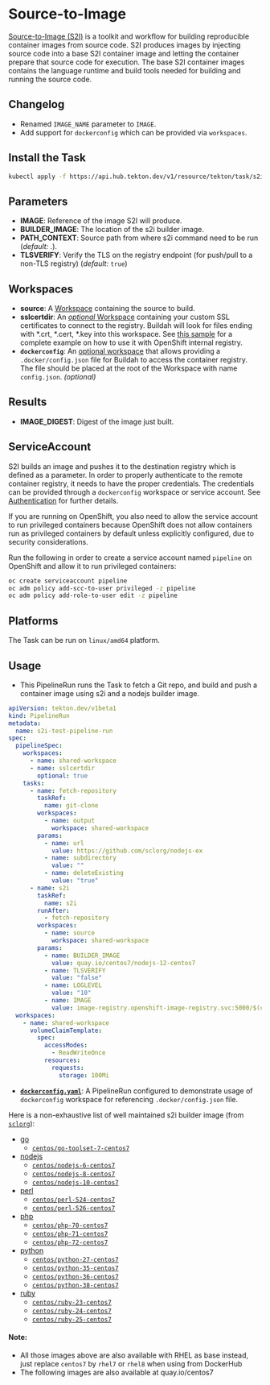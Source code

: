 # Source-to-Image

[Source-to-Image (S2I)](https://github.com/openshift/source-to-image)
is a toolkit and workflow for building reproducible container images
from source code. S2I produces images by injecting source code into a
base S2I container image and letting the container prepare that source
code for execution. The base S2I container images contains the
language runtime and build tools needed for building and running the
source code.

## Changelog

- Renamed `IMAGE_NAME` parameter to `IMAGE`.
- Add support for `dockerconfig` which can be provided via `workspaces`.

## Install the Task

```bash
kubectl apply -f https://api.hub.tekton.dev/v1/resource/tekton/task/s2i/0.3/raw
```

## Parameters

- **IMAGE**: Reference of the image S2I will produce.
- **BUILDER_IMAGE**: The location of the s2i builder image.
- **PATH_CONTEXT**: Source path from where s2i command need to be run
  (_default: ._).
- **TLSVERIFY**: Verify the TLS on the registry endpoint (for push/pull to a
  non-TLS registry) (_default:_ `true`)

## Workspaces

- **source**: A [Workspace](https://github.com/tektoncd/pipeline/blob/main/docs/workspaces.md) containing the source to build.
- **sslcertdir**: An [_optional_ Workspace](https://github.com/tektoncd/pipeline/blob/v0.17.0/docs/workspaces.md#optional-workspaces) containing your custom SSL certificates to connect to the registry. Buildah will look for files ending with \*.crt, \*.cert, \*.key into this workspace. See [this sample](./samples/openshift-internal-registry.yaml) for a complete example on how to use it with OpenShift internal registry.
- **`dockerconfig`**: An [optional workspace](https://github.com/tektoncd/pipeline/blob/main/docs/workspaces.md#using-workspaces-in-tasks) that allows providing a `.docker/config.json` file for Buildah to access the container registry. The file should be placed at the root of the Workspace with name `config.json`. _(optional)_


## Results

- **IMAGE_DIGEST**: Digest of the image just built.

## ServiceAccount

S2I builds an image and pushes it to the destination registry which is
defined as a parameter. In order to properly authenticate to the
remote container registry, it needs to have the proper
credentials. The credentials can be provided through a `dockerconfig` workspace
or service account. See
[Authentication](https://github.com/tektoncd/pipeline/blob/main/docs/auth.md#basic-authentication-docker)
for further details.

If you are running on OpenShift, you also need to allow the service
account to run privileged containers because OpenShift does not allow
containers run as privileged containers by default unless explicitly
configured, due to security considerations.

Run the following in order to create a service account named
`pipeline` on OpenShift and allow it to run privileged containers:

```bash
oc create serviceaccount pipeline
oc adm policy add-scc-to-user privileged -z pipeline
oc adm policy add-role-to-user edit -z pipeline
```

## Platforms

The Task can be run on `linux/amd64` platform.

## Usage

- This PipelineRun runs the Task to fetch a Git repo, and build and push a
container image using s2i and a nodejs builder image.

```yaml
apiVersion: tekton.dev/v1beta1
kind: PipelineRun
metadata:
  name: s2i-test-pipeline-run
spec:
  pipelineSpec:
    workspaces:
      - name: shared-workspace
      - name: sslcertdir
        optional: true
    tasks:
      - name: fetch-repository
        taskRef:
          name: git-clone
        workspaces:
          - name: output
            workspace: shared-workspace
        params:
          - name: url
            value: https://github.com/sclorg/nodejs-ex
          - name: subdirectory
            value: ""
          - name: deleteExisting
            value: "true"
      - name: s2i
        taskRef:
          name: s2i
        runAfter:
          - fetch-repository
        workspaces:
          - name: source
            workspace: shared-workspace
        params:
          - name: BUILDER_IMAGE
            value: quay.io/centos7/nodejs-12-centos7
          - name: TLSVERIFY
            value: "false"
          - name: LOGLEVEL
            value: "10"
          - name: IMAGE
            value: image-registry.openshift-image-registry.svc:5000/$(context.pipelineRun.namespace)/$(context.pipelineRun.name)
  workspaces:
    - name: shared-workspace
      volumeClaimTemplate:
        spec:
          accessModes:
            - ReadWriteOnce
          resources:
            requests:
              storage: 100Mi
```
- **[`dockerconfig.yaml`](samples/dockerconfig.yaml)**: A PipelineRun configured to demonstrate usage of `dockerconfig` workspace for referencing `.docker/config.json` file.

Here is a non-exhaustive list of well maintained s2i builder image
(from [`sclorg`](https://github.com/sclorg/)):

- [go](https://github.com/sclorg/golang-container)
  - [`centos/go-toolset-7-centos7`](https://github.com/sclorg/golang-container)
- [nodejs](https://github.com/sclorg/s2i-nodejs-container)
  - [`centos/nodejs-6-centos7`](https://hub.docker.com/r/centos/nodejs-6-centos7)
  - [`centos/nodejs-8-centos7`](https://hub.docker.com/r/centos/nodejs-8-centos7)
  - [`centos/nodejs-10-centos7`](https://hub.docker.com/r/centos/nodejs-10-centos7)
- [perl](https://github.com/sclorg/s2i-perl-container)
  - [`centos/perl-524-centos7`](https://hub.docker.com/r/centos/perl-524-centos7)
  - [`centos/perl-526-centos7`](https://hub.docker.com/r/centos/perl-526-centos7)
- [php](https://github.com/sclorg/s2i-php-container)
  - [`centos/php-70-centos7`](https://hub.docker.com/r/centos/php-70-centos7)
  - [`centos/php-71-centos7`](https://hub.docker.com/r/centos/php-71-centos7)
  - [`centos/php-72-centos7`](https://hub.docker.com/r/centos/php-72-centos7)
- [python](https://github.com/sclorg/s2i-python-container)
  - [`centos/python-27-centos7`](https://hub.docker.com/r/centos/python-27-centos7)
  - [`centos/python-35-centos7`](https://hub.docker.com/r/centos/python-35-centos7)
  - [`centos/python-36-centos7`](https://hub.docker.com/r/centos/python-36-centos7)
  - [`centos/python-38-centos7`](https://hub.docker.com/r/centos/python-38-centos7)
- [ruby](https://github.com/sclorg/s2i-ruby-container)
  - [`centos/ruby-23-centos7`](https://hub.docker.com/r/centos/ruby-23-centos7)
  - [`centos/ruby-24-centos7`](https://hub.docker.com/r/centos/ruby-24-centos7)
  - [`centos/ruby-25-centos7`](https://hub.docker.com/r/centos/ruby-25-centos7)

#### Note: 
- All those images above are also available with RHEL as base
instead, just replace `centos7` by `rhel7` or `rhel8` when using from DockerHub
- The following images are also available at quay.io/centos7

